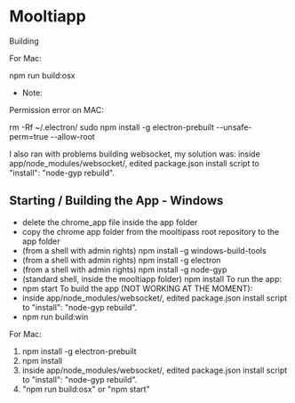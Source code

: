 # Mooltiapp

Building

For Mac:

npm run build:osx

* Note: 

Permission error on MAC:

rm -Rf ~/.electron/
sudo npm install -g electron-prebuilt --unsafe-perm=true --allow-root

I also ran with problems building websocket, my solution was: inside app/node_modules/websocket/, edited package.json install script to "install": "node-gyp rebuild".

Starting / Building the App - Windows
-------------------------------------
- delete the chrome_app file inside the app folder
- copy the chrome app folder from the mooltipass root repository to the app folder
- (from a shell with admin rights) npm install -g windows-build-tools
- (from a shell with admin rights) npm install -g electron
- (from a shell with admin rights) npm install -g node-gyp
- (standard shell, inside the mooltiapp folder) npm install
To run the app:
- npm start
To build the app (NOT WORKING AT THE MOMENT):
- inside app/node_modules/websocket/, edited package.json install script to "install": "node-gyp rebuild".
- npm run build:win

For Mac: 

1) npm install -g electron-prebuilt 
2) npm install
3) inside app/node_modules/websocket/, edited package.json install script to "install": "node-gyp rebuild".
4) "npm run build:osx" or "npm start"

